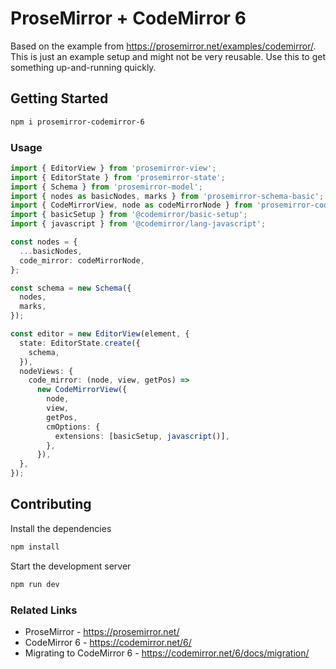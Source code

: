 # ProseMirror + CodeMirror 6

Based on the example from https://prosemirror.net/examples/codemirror/. This is just an example setup and might not be very reusable. Use this to get something up-and-running quickly.

## Getting Started

```bash
npm i prosemirror-codemirror-6
```

### Usage

```ts
import { EditorView } from 'prosemirror-view';
import { EditorState } from 'prosemirror-state';
import { Schema } from 'prosemirror-model';
import { nodes as basicNodes, marks } from 'prosemirror-schema-basic';
import { CodeMirrorView, node as codeMirrorNode } from 'prosemirror-codemirror-6';
import { basicSetup } from '@codemirror/basic-setup';
import { javascript } from '@codemirror/lang-javascript';

const nodes = {
  ...basicNodes,
  code_mirror: codeMirrorNode,
};

const schema = new Schema({
  nodes,
  marks,
});

const editor = new EditorView(element, {
  state: EditorState.create({
    schema,
  }),
  nodeViews: {
    code_mirror: (node, view, getPos) =>
      new CodeMirrorView({
        node,
        view,
        getPos,
        cmOptions: {
          extensions: [basicSetup, javascript()],
        },
      }),
  },
});
```

## Contributing

Install the dependencies

```bash
npm install
```

Start the development server

```bash
npm run dev
```

### Related Links

- ProseMirror - https://prosemirror.net/
- CodeMirror 6 - https://codemirror.net/6/
- Migrating to CodeMirror 6 - https://codemirror.net/6/docs/migration/
